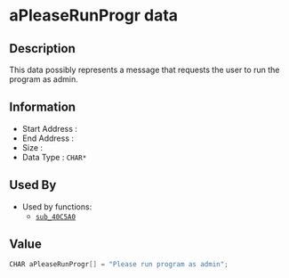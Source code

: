 # aPleaseRunProgr data

## Description

This data possibly represents a message that requests the user to run the program as admin.

## Information

* Start Address : 
* End Address : 
* Size : 
* Data Type : `CHAR*`

## Used By

* Used by functions:
  * [`sub_40C5A0`](sub_40C5A0.md)

## Value

```c
CHAR aPleaseRunProgr[] = "Please run program as admin";
```

